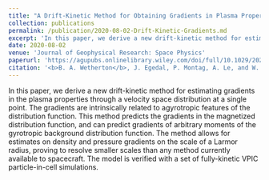 ```yaml
---
title: "A Drift-Kinetic Method for Obtaining Gradients in Plasma Properties from Single-Point Distribution Function Data"
collection: publications
permalink: /publication/2020-08-02-Drift-Kinetic-Gradients.md
excerpt: 'In this paper, we derive a new drift-kinetic method for estimating gradients in the plasma properties through a velocity space distribution at a single point. The gradients are intrinsically related to agyrotropic features of the distribution function. This method predicts the gradients in the magnetized distribution function, and can predict gradients of arbitrary moments of the gyrotropic background distribution function. The method allows for estimates on density and pressure gradients on the scale of a Larmor radius, proving to resolve smaller scales than any method currently available to spacecraft. The model is verified with a set of fully-kinetic VPIC particle-in-cell simulations.'
date: 2020-08-02
venue: 'Journal of Geophysical Research: Space Physics'
paperurl: 'https://agupubs.onlinelibrary.wiley.com/doi/full/10.1029/2020JA027965'
citation: '<b>B. A. Wetherton</b>, J. Egedal, P. Montag, A. Le, and W. Daughton. A drift-kinetic method for obtaining gradients in plasma properties from single-point distribution function data. Journal of Geophysical Research: Space Physics. 2020. '
---
```

In this paper, we derive a new drift-kinetic method for estimating gradients in the plasma properties through a velocity space distribution at a single point. The gradients are intrinsically related to agyrotropic features of the distribution function. This method predicts the gradients in the magnetized distribution function, and can predict gradients of arbitrary moments of the gyrotropic background distribution function. The method allows for estimates on density and pressure gradients on the scale of a Larmor radius, proving to resolve smaller scales than any method currently available to spacecraft. The model is verified with a set of fully-kinetic VPIC particle-in-cell simulations.
